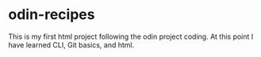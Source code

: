 # odin-recipes
This is my first html project following the odin project coding.
At this point I have learned CLI, Git basics, and html.